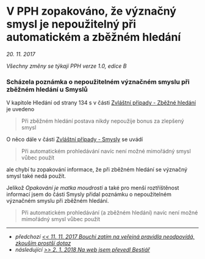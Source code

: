 # V PPH zopakováno, že význačný smysl je nepoužitelný při automatickém a zběžném hledání

*20. 11. 2017*

*Všechny změny se týkají PPH verze 1.0, edice B*

### Scházela poznámka o nepoužitelném význačném smyslu při zběžném hledání u Smyslů

V kapitole Hledání od strany 134 s v části [Zvláštní případy - Zběžné hledání](https://pph.drdplus.info/?version=1.0&trial=1#zbezne_hledani)
 je uvedeno
 > Při zběžném hledání postava nikdy nepoužije bonus za zlepšený smysl
 
O něco dále v části [Zvláštní případy - Smysly](https://pph.drdplus.info/?version=1.0&trial=1#smysly) se uvádí
 > Při automatickém prohledávání navíc není možné mimořádný smysl vůbec použít
 
ale chybí tu zopakování informace, že při zběžném hledání se význačný smysl také nedá použít.

Jelikož *Opakování je matka moudrosti* a také pro menší roztříštěnost informací jsem do části Smysly přidal poznámku o nepoužitelném význačném smyslu při zběžném hledání.
 > Při automatickém prohledávání (a zběžném hledání) navíc není možné mimořádný smysl vůbec použít
 
---

- *předchozí [<< 11. 11. 2017 Bouchi zatím na veřejná pravidla neodpovídá, zkouším prostší dotaz](2017-11-11-bouchi_zatim_na_verejna_pravidla_neodpovida_zkousim_prostsi_dotaz.md)*
- *následující [>> 2. 1. 2018 Na web jsem převedl Bestiář](2018-01-02-na_web_jsem_prevedl_bestiar.md)*

